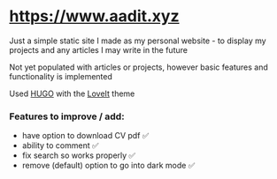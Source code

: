 # https://www.aadit.xyz
Just a simple static site I made as my personal website - to display my projects and any articles I may write in the future

Not yet populated with articles or projects, however basic features and functionality is implemented

Used [HUGO](https://github.com/gohugoio/hugo) with the [LoveIt](https://github.com/dillonzq/LoveIt) theme
### Features to improve / add:
- have option to download CV pdf ✅
- ability to comment ✅
- fix search so works properly ✅
- remove (default) option to go into dark mode ✅ 

